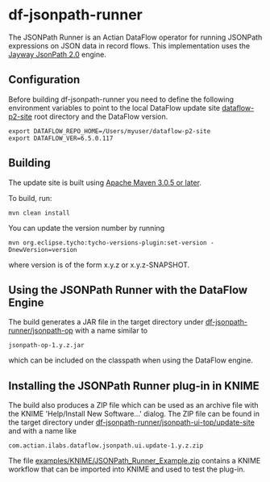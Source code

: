 # df-jsonpath-runner

The JSONPath Runner is an Actian DataFlow operator for running JSONPath expressions on JSON data in record flows.  This implementation uses the [Jayway JsonPath 2.0](https://github.com/jayway/JsonPath) engine.

## Configuration

Before building df-jsonpath-runner you need to define the following environment variables to point to the local DataFlow update site [dataflow-p2-site](https://github.com/ActianCorp/dataflow-p2-site) root directory and the DataFlow version.

    export DATAFLOW_REPO_HOME=/Users/myuser/dataflow-p2-site
    export DATAFLOW_VER=6.5.0.117

## Building

The update site is built using [Apache Maven 3.0.5 or later](http://maven.apache.org/).

To build, run:

    mvn clean install
    
You can update the version number by running

    mvn org.eclipse.tycho:tycho-versions-plugin:set-version -DnewVersion=version
    
where version is of the form x.y.z or x.y.z-SNAPSHOT.

## Using the JSONPath Runner with the DataFlow Engine

The build generates a JAR file in the target directory under
[df-jsonpath-runner/jsonpath-op](https://github.com/ActianCorp/df-jsonpath/tree/master/jsonpath-op)
with a name similar to 

    jsonpath-op-1.y.z.jar

which can be included on the classpath when using the DataFlow engine.

## Installing the JSONPath Runner plug-in in KNIME

The build also produces a ZIP file which can be used as an archive file with the KNIME 'Help/Install New Software...' dialog.
The ZIP file can be found in the target directory under
[df-jsonpath-runner/jsonpath-ui-top/update-site](https://github.com/ActianCorp/df-jsonpath/tree/master/jsonpath-ui-top/update-site) 
and with a name like 


    com.actian.ilabs.dataflow.jsonpath.ui.update-1.y.z.zip

The file [examples/KNIME/JSONPath_Runner_Example.zip](https://github.com/ActianCorp/df-jsonpath/raw/master/examples/KNIME/JSONPath_Twitter_Example.zip) 
contains a KNIME workflow that can be imported into KNIME and used to test the plug-in.



